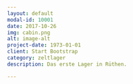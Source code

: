 ```yaml
---
layout: default
modal-id: 10001
date: 2017-10-26
img: cabin.png
alt: image-alt
project-date: 1973-01-01
client: Start Bootstrap
category: zeltlager
description: Das erste Lager in Rüthen.

---
```

